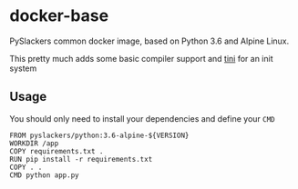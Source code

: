 # docker-base

PySlackers common docker image, based on Python 3.6 and Alpine Linux.

This pretty much adds some basic compiler support and [tini](https://github.com/krallin/tini#alpine-linux-package) for an init system

## Usage

You should only need to install your dependencies and define your `CMD`

    FROM pyslackers/python:3.6-alpine-${VERSION}
    WORKDIR /app
    COPY requirements.txt .
    RUN pip install -r requirements.txt
    COPY . .
    CMD python app.py

